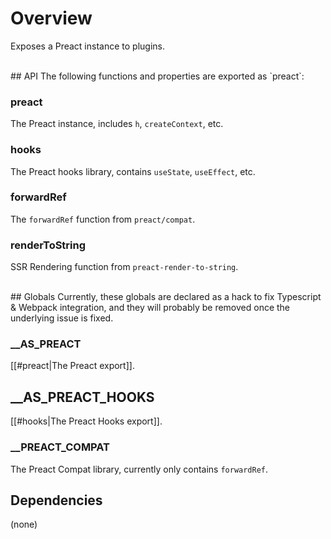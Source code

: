 # Overview
Exposes a Preact instance to plugins.

<br>
## API
The following functions and properties are exported as `preact`:

### preact
The Preact instance, includes `h`, `createContext`, etc.

### hooks
The Preact hooks library, contains `useState`, `useEffect`, etc.

### forwardRef
The `forwardRef` function from `preact/compat`.

### renderToString
SSR Rendering function from `preact-render-to-string`.

<br>
## Globals
Currently, these globals are declared as a hack to fix Typescript & Webpack integration, and they will probably be removed once the underlying issue is fixed.

### \_\_AS_PREACT
[[#preact|The Preact export]].

## \_\_AS_PREACT_HOOKS
[[#hooks|The Preact Hooks export]].

### \_\_PREACT_COMPAT
The Preact Compat library, currently only contains `forwardRef`.

## Dependencies
(none)